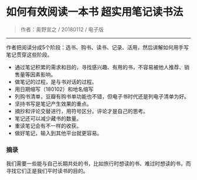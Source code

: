 # 如何有效阅读一本书 超实用笔记读书法

> 作者：奥野宣之 / 20180112 / 电子版

---

作者把阅读分成5个阶段：选书、购书、读书、记录、活用，然后讲解如何用手写笔记贯穿这些阶段。

- 通过笔记积累的需求和目的，寻找感兴趣、有用的书，不容易被他人推荐、销售量等因素影响。
- 做笔记的过程，是与书对话的过程。
- 用日期缩写（180102）和地名缩写
- 列购书清单，豆瓣有购书单功能也不错，但电子书时代还是列电子清单为好。
- 坚持书写是笔记产生效果的重点。
- 摘抄和评论交替进行，用符号区分。评论才是自己的思考。
- 笔记还可以减少藏书的数量。
- 重读笔记会有不一样的收获。
- 做好笔记，输入到其他平台就更容易。

### 摘录

我们需要一些能与自己长期共处的书，比如旅行时想读的书、难过时想读的书，而寻找它们正是我们平时读书的目的。

